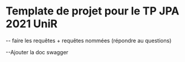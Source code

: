 # Template de projet pour le TP JPA 2021 UniR

-- faire les requêtes + requêtes nommées
(répondre au questions)

--Ajouter la doc swagger 